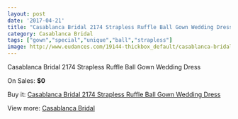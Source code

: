 ```yaml
---
layout: post
date: '2017-04-21'
title: "Casablanca Bridal 2174 Strapless Ruffle Ball Gown Wedding Dress"
category: Casablanca Bridal
tags: ["gown","special","unique","ball","strapless"]
image: http://www.eudances.com/19144-thickbox_default/casablanca-bridal-2174-strapless-ruffle-ball-gown-wedding-dress.jpg
---
```

Casablanca Bridal 2174 Strapless Ruffle Ball Gown Wedding Dress

On Sales: **$0**
<a href="https://www.eudances.com/en/casablanca-bridal/5698-casablanca-bridal-2174-strapless-ruffle-ball-gown-wedding-dress.html"><amp-img layout="responsive" width="600" height="600" src="//www.eudances.com/19144-thickbox_default/casablanca-bridal-2174-strapless-ruffle-ball-gown-wedding-dress.jpg" alt="Casablanca Bridal 2174 Strapless Ruffle Ball Gown Wedding Dress 0" /></a>
<a href="https://www.eudances.com/en/casablanca-bridal/5698-casablanca-bridal-2174-strapless-ruffle-ball-gown-wedding-dress.html"><amp-img layout="responsive" width="600" height="600" src="//www.eudances.com/19146-thickbox_default/casablanca-bridal-2174-strapless-ruffle-ball-gown-wedding-dress.jpg" alt="Casablanca Bridal 2174 Strapless Ruffle Ball Gown Wedding Dress 1" /></a>
<a href="https://www.eudances.com/en/casablanca-bridal/5698-casablanca-bridal-2174-strapless-ruffle-ball-gown-wedding-dress.html"><amp-img layout="responsive" width="600" height="600" src="//www.eudances.com/19145-thickbox_default/casablanca-bridal-2174-strapless-ruffle-ball-gown-wedding-dress.jpg" alt="Casablanca Bridal 2174 Strapless Ruffle Ball Gown Wedding Dress 2" /></a>

Buy it: [Casablanca Bridal 2174 Strapless Ruffle Ball Gown Wedding Dress](https://www.eudances.com/en/casablanca-bridal/5698-casablanca-bridal-2174-strapless-ruffle-ball-gown-wedding-dress.html "Casablanca Bridal 2174 Strapless Ruffle Ball Gown Wedding Dress")

View more: [Casablanca Bridal](https://www.eudances.com/en/4-casablanca-bridal "Casablanca Bridal")